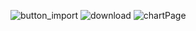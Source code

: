 ![button_import](https://user-images.githubusercontent.com/79704928/154635381-0c119bbe-2878-4b4d-8c8f-51017c0d96b9.gif)
![download](https://user-images.githubusercontent.com/79704928/154635384-db699b78-d5e7-4333-9958-da8eed7bf556.gif)
![chartPage](https://user-images.githubusercontent.com/79704928/154635388-12cb4f24-b69e-4634-a94c-15f3b51e523e.gif)
